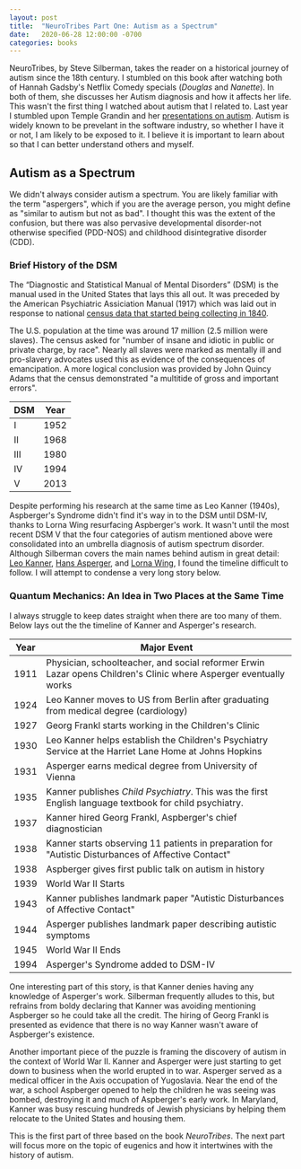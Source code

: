 ```yaml
---
layout: post
title:  "NeuroTribes Part One: Autism as a Spectrum"
date:   2020-06-28 12:00:00 -0700
categories: books
---
```


NeuroTribes, by Steve Silberman, takes the reader on a historical journey of autism since the 18th century. I stumbled on this book after watching both of Hannah Gadsby's Netflix Comedy specials (*Douglas* and *Nanette*).  In both of them, she discusses her Autism diagnosis and how it affects her life.  This wasn't the first thing I watched about autism that I related to.  Last year I stumbled upon Temple Grandin and her [presentations on autism](https://www.youtube.com/results?search_query=temple+grandin+TED).  Autism is widely known to be prevelant in the software industry, so whether I have it or not, I am likely to be exposed to it. I believe it is important to learn about so that I can better understand others and myself.  

<!--more-->

## Autism as a Spectrum

We didn't always consider autism a spectrum. You are likely familiar with the term "aspergers", which if you are the average person, you might define as "similar to autism but not as bad". I thought this was the extent of the confusion, but there was also pervasive developmental disorder-not otherwise specified (PDD-NOS) and childhood disintegrative disorder (CDD).  

### Brief History of the DSM

The “Diagnostic and Statistical Manual of Mental Disorders” (DSM) is the manual used in the United States that lays this all out. It was preceded by the American Psychiatric Assiciation Manual (1917) which was laid out in response to national [census data that started being collecting in 1840](https://en.wikipedia.org/wiki/1840_United_States_Census).  

The U.S. population at the time was around 17 million (2.5 million were slaves).  The census asked for "number of insane and idiotic in public or private charge, by race".  Nearly all slaves were marked as mentally ill and pro-slavery advocates used this as evidence of the consequences of emancipation.  A more logical conclusion was provided by John Quincy Adams that the census demonstrated "a multitide of gross and important errors".

| DSM | Year |
|-----|------|
| I   | 1952 |
| II  | 1968 |
| III | 1980 |
| IV  | 1994 |
| V   | 2013 |

Despite performing his research at the same time as Leo Kanner (1940s), Aspberger's Syndrome didn't find it's way in to the DSM until DSM-IV, thanks to Lorna Wing resurfacing Aspberger's work.  It wasn't until the most recent DSM V that the four categories of autism mentioned above were consolidated into an umbrella diagnosis of autism spectrum disorder.  Although Silberman covers the main names behind autism in great detail: [Leo Kanner](https://en.wikipedia.org/wiki/Leo_Kanner), [Hans Asperger](https://en.wikipedia.org/wiki/Hans_Asperger), and [Lorna Wing](https://en.wikipedia.org/wiki/Lorna_Wing), I found the timeline difficult to follow. I will attempt to condense a very long story below.

### Quantum Mechanics: An Idea in Two Places at the Same Time

I always struggle to keep dates straight when there are too many of them.  Below lays out the the timeline of Kanner and Asperger's research.

| Year | Major Event                        |
|------|------------------------------------|
| 1911 | Physician, schoolteacher, and social reformer Erwin Lazar opens Children's Clinic where Asperger eventually works
| 1924 | Leo Kanner moves to US from Berlin after graduating from medical degree (cardiology)
| 1927 | Georg Frankl starts working in the Children's Clinic
| 1930 | Leo Kanner helps establish the Children's Psychiatry Service at the Harriet Lane Home at Johns Hopkins
| 1931 | Asperger earns medical degree from University of Vienna
| 1935 | Kanner publishes *Child Psychiatry*. This was the first English language textbook for child psychiatry.
| 1937 | Kanner hired Georg Frankl, Aspberger's chief diagnostician
| 1938 | Kanner starts observing 11 patients in preparation for "Autistic Disturbances of Affective Contact"
| 1938 | Aspberger gives first public talk on autism in history
| 1939 | World War II Starts
| 1943 | Kanner publishes landmark paper "Autistic Disturbances of Affective Contact"
| 1944 | Asperger publishes landmark paper describing autistic symptoms
| 1945 | World War II Ends
| 1994 | Asperger's Syndrome added to DSM-IV

One interesting part of this story, is that Kanner denies having any knowledge of Asperger's work.  Silberman frequently alludes to this, but refrains from boldy declaring that Kanner was avoiding mentioning Aspberger so he could take all the credit.  The hiring of Georg Frankl is presented as evidence that there is no way Kanner wasn't aware of Aspberger's existence.

Another important piece of the puzzle is framing the discovery of autism in the context of World War II.  Kanner and Asperger were just starting to get down to business when the world erupted in to war.  Asperger served as a medical officer in the Axis occupation of Yugoslavia.  Near the end of the war, a school Aspberger opened to help the children he was seeing was bombed, destroying it and much of Aspberger's early work. In Maryland, Kanner was busy rescuing hundreds of Jewish physicians by helping them relocate to the United States and housing them.

This is the first part of three based on the book *NeuroTribes*. The next part will focus more on the topic of eugenics and how it intertwines with the history of autism.